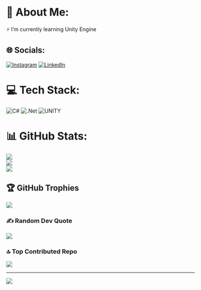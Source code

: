 # 💫 About Me:
⚡ I’m currently learning Unity Engine


## 🌐 Socials:
[![Instagram](https://img.shields.io/badge/Instagram-%23E4405F.svg?logo=Instagram&logoColor=white)](https://instagram.com/lzruenal) [![LinkedIn](https://img.shields.io/badge/LinkedIn-%230077B5.svg?logo=linkedin&logoColor=white)](https://linkedin.com/in/mmehranfallah) 

# 💻 Tech Stack:
![C#](https://img.shields.io/badge/c%23-%23239120.svg?style=plastic&logo=c-sharp&logoColor=white) ![.Net](https://img.shields.io/badge/.NET-5C2D91?style=plastic&logo=.net&logoColor=white) ![UNITY](https://img.shields.io/badge/Unity-%2320232a.svg?style=plastic&logo=unity&logoColor=white)
# 📊 GitHub Stats:
![](https://github-readme-stats.vercel.app/api?username=MMehran1101&theme=dracula&hide_border=false&include_all_commits=true&count_private=true)<br/>
![](https://github-readme-streak-stats.herokuapp.com/?user=MMehran1101&theme=dracula&hide_border=false)<br/>
![](https://github-readme-stats.vercel.app/api/top-langs/?username=MMehran1101&theme=dracula&hide_border=false&include_all_commits=true&count_private=true&layout=compact)

## 🏆 GitHub Trophies
![](https://github-profile-trophy.vercel.app/?username=MMehran1101&theme=nord&no-frame=true&no-bg=false&margin-w=4)

### ✍️ Random Dev Quote
![](https://quotes-github-readme.vercel.app/api?type=vetical&theme=tokyonight)

### 🔝 Top Contributed Repo
![](https://github-contributor-stats.vercel.app/api?username=MMehran1101&limit=5&theme=nord&combine_all_yearly_contributions=true)

---
[![](https://visitcount.itsvg.in/api?id=MMehran1101&icon=6&color=4)](https://visitcount.itsvg.in)

<!-- Proudly created with GPRM ( https://gprm.itsvg.in ) -->
